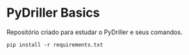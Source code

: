 # PyDriller Basics

Repositório criado para estudar o PyDriller e seus comandos.

`pip install -r requirements.txt`
